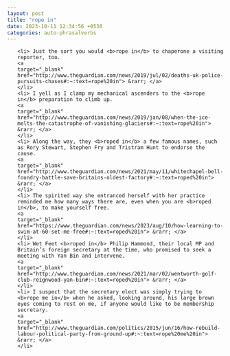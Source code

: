 ```yaml
---
layout: post
title: "rope in"
date: 2023-10-11 12:34:56 +0530
categories: auto-phrasalverbs
---
```

<ol>

    <li> Just the sort you would <b>rope in</b> to chaperone a visiting reporter, too.
    <a 
    target="_blank" 
    href="http://www.theguardian.com/news/2019/jul/02/deaths-uk-police-pursuits-chases#:~:text=rope%20in"> &rarr; </a>
    </li>
    <li> I yell as I clamp my mechanical ascenders to the <b>rope in</b> preparation to climb up.
    <a 
    target="_blank" 
    href="http://www.theguardian.com/news/2019/jan/08/when-the-ice-melts-the-catastrophe-of-vanishing-glaciers#:~:text=rope%20in"> &rarr; </a>
    </li>
    <li> Along the way, they <b>roped in</b> a few famous names, such as Rory Stewart, Stephen Fry and Tristram Hunt to endorse the cause.
    <a 
    target="_blank" 
    href="http://www.theguardian.com/news/2021/may/11/whitechapel-bell-foundry-battle-save-britains-oldest-factory#:~:text=roped%20in"> &rarr; </a>
    </li>
    <li> The spirited way she entranced herself with her practice reminded me how many ways there are, even when you are <b>roped in</b>, to make yourself free.
    <a 
    target="_blank" 
    href="https://www.theguardian.com/news/2023/aug/10/how-learning-to-swim-at-60-set-me-free#:~:text=roped%20in"> &rarr; </a>
    </li>
    <li> Wet Feet <b>roped in</b> Philip Hammond, their local MP and Britain’s foreign secretary at the time, who promised to seek a meeting with Yan Bin and intervene.
    <a 
    target="_blank" 
    href="http://www.theguardian.com/news/2021/mar/02/wentworth-golf-club-reignwood-yan-bin#:~:text=roped%20in"> &rarr; </a>
    </li>
    <li> I suspect that the secretary elect was simply trying to <b>rope me in</b> when he asked, looking around, his large brown eyes coming to rest on me, if anyone would like to be membership secretary.
    <a 
    target="_blank" 
    href="http://www.theguardian.com/politics/2015/jun/16/how-rebuild-labour-political-party-from-ground-up#:~:text=rope%20me%20in"> &rarr; </a>
    </li>